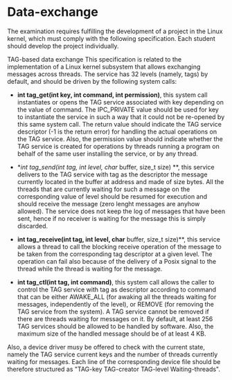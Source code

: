 # Data-exchange

The examination requires fulfilling the development of a project in the Linux kernel, which must comply with the following specification. Each student should develop the project individually.

TAG-based data exchange
This specification is related to the implementation of a Linux kernel subsystem that allows exchanging messages across threads. The service has 32 levels (namely, tags) by default, and should be driven by the following system calls:

* **int tag_get(int key, int command, int permission)**, this system call instantiates or opens the TAG service associated with key depending on the value of command. The IPC_PRIVATE value should be used for key to instantiate the service in such a way that it could not be re-opened by this same system call. The return value should indicate the TAG service descriptor (-1 is the return error) for handling the actual operations on the TAG service. Also, the permission value should indicate whether the TAG service is created for operations by threads running a program on behalf of the same user installing the service, or by any thread.


* **int tag_send(int tag, int level, char* buffer, size_t size) **, this service delivers to the TAG service with tag as the descriptor the message currently located in the buffer at address and made of size bytes. All the threads that are currently waiting for such a message on the corresponding value of level should be resumed for execution and should receive the message (zero lenght messages are anyhow allowed). The service does not keep the log of messages that have been sent, hence if no receiver is waiting for the message this is simply discarded.


* **int tag_receive(int tag, int level, char** buffer, size_t size)**, this service allows a thread to call the blocking receive operation of the message to be taken from the corresponding tag descriptor at a given level. The operation can fail also because of the delivery of a Posix signal to the thread while the thread is waiting for the message.


* **int tag_ctl(int tag, int command)**, this system call allows the caller to control the TAG service with tag as descriptor according to command that can be either AWAKE_ALL (for awaking all the threads waiting for messages, independently of the level), or REMOVE (for removing the TAG service from the system). A TAG service cannot be removed if there are threads waiting for messages on it.
By default, at least 256 TAG services should be allowed to be handled by software. Also, the maximum size of the handled message should be of at least 4 KB.

Also, a device driver musy be offered to check with the current state, namely the TAG service current keys and the number of threads currently waiting for messages. Each line of the corresponding device file should be therefore structured as "TAG-key TAG-creator TAG-level Waiting-threads".
